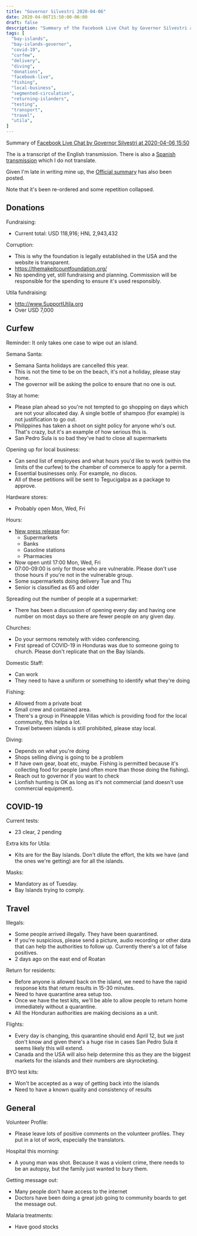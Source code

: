 ```yaml
---
title: "Governor Silvestri 2020-04-06"
date: 2020-04-06T15:50:00-06:00
draft: false
description: "Summary of the Facebook Live Chat by Governor Silvestri at 2020-04-06 15:50"
tags: [
  "bay-islands",
  "bay-islands-governor",
  "covid-19",
  "curfew",
  "delivery",
  "diving",
  "donations",
  "facebook-live",
  "fishing",
  "local-business",
  "segmented-circulation",
  "returning-islanders",
  "testing",
  "transport",
  "travel",
  "utila",
]
---
```


Summary of [Facebook Live Chat by Governor Silvestri at 2020-04-06
15:50](https://www.facebook.com/gobernacionislas/videos/532631524327969)

The is a transcript of the English transmission. There is also a [Spanish
transmission](https://www.facebook.com/gobernacionislas/videos/532631524327969) which I do not translate.

Given I'm late in writing mine up, the [Official
summary](https://www.facebook.com/gobernacionislas/photos/a.172315433411807/556372775006069/)
has also been posted.

Note that it's been re-ordered and some repetition collapsed.

Donations
---------

Fundraising:
* Current total: USD 118,916; HNL 2,943,432

Corruption:
* This is why the foundation is legally established in the USA and the website
  is transparent.
* https://themakeitcountfoundation.org/
* No spending yet, still fundraising and planning. Commission will be
  responsible for the spending to ensure it's used responsibly.

Utila fundraising:
* http://www.SupportUtila.org
* Over USD 7,000

Curfew
------

Reminder: It only takes one case to wipe out an island.

Semana Santa:
* Semana Santa holidays are cancelled this year.
* This is not the time to be on the beach, it's not a holiday, please stay home.
* The governor will be asking the police to ensure that no one is out.

Stay at home:
* Please plan ahead so you're not tempted to go shopping on days which are not
  your allocated day. A single bottle of shampoo (for example) is not
  justification to go out.
* Philippines has taken a shoot on sight policy for anyone who's out. That's
  crazy, but it's an example of how serious this is.
* San Pedro Sula is so bad they've had to close all supermarkets

Opening up for local business:
* Can send list of employees and what hours you'd like to work (within the
  limits of the curfew) to the chamber of commerce to apply for a permit.
* Essential businesses only. For example, no discos.
* All of these petitions will be sent to Tegucigalpa as a package to approve.

Hardware stores:
* Probably open Mon, Wed, Fri

Hours:
* [New press release](https://www.facebook.com/gobernacionislas/posts/555511288425551?__tn__=-R) for:
  * Supermarkets
  * Banks
  * Gasoline stations
  * Pharmacies
* Now open until 17:00 Mon, Wed, Fri
* 07:00-09:00 is only for those who are vulnerable. Please don't use those
  hours if you're not in the vulnerable group.
* Some supermarkets doing delivery Tue and Thu
* Senior is classified as 65 and older

Spreading out the number of people at a supermarket:
* There has been a discussion of opening every day and having one number on
  most days so there are fewer people on any given day.

Churches:
* Do your sermons remotely with video conferencing.
* First spread of COVID-19 in Honduras was due to someone going to church.
  Please don't replicate that on the Bay Islands.

Domestic Staff:
* Can work
* They need to have a uniform or something to identify what they're doing

Fishing:
* Allowed from a private boat
* Small crew and contained area.
* There's a group in Pineapple Villas which is providing food for the local
  community, this helps a lot.
* Travel between islands is still prohibited, please stay local.

Diving:
* Depends on what you're doing
* Shops selling diving is going to be a problem
* If have own gear, boat etc, maybe. Fishing is permitted because it's
  collecting food for people (and often more than those doing the fishing). 
* Reach out to governor if you want to check
* Lionfish hunting is OK as long as it's not commercial (and doesn't use
  commercial equipment).

COVID-19
-------

Current tests:
* 23 clear, 2 pending

Extra kits for Utila:
* Kits are for the Bay Islands. Don't dilute the effort, the kits we have (and
  the ones we're getting) are for all the islands.

Masks:
* Mandatory as of Tuesday.
* Bay Islands trying to comply.

Travel
------

Illegals:
* Some people arrived illegally. They have been quarantined.
* If you're suspicious, please send a picture, audio recording or other data
  that can help the authorities to follow up. Currently there's a lot of false
  positives.
* 2 days ago on the east end of Roatan

Return for residents:
* Before anyone is allowed back on the island, we need to have the rapid
  response kits that return results in 15-30 minutes.
* Need to have quarantine area setup too.
* Once we have the test kits, we'll be able to allow people to return home
  immediately without a quarantine.
* All the Honduran authorities are making decisions as a unit.

Flights:
* Every day is changing, this quarantine should end April 12, but we just don't
  know and given there's a huge rise in cases San Pedro Sula it seems likely
  this will extend.
* Canada and the USA will also help determine this as they are the biggest
  markets for the islands and their numbers are skyrocketing.

BYO test kits:
* Won't be accepted as a way of getting back into the islands
* Need to have a known quality and consistency of results

General
-------

Volunteer Profile:
* Please leave lots of positive comments on the volunteer profiles. They put in
  a lot of work, especially the translators.

Hospital this morning:
* A young man was shot. Because it was a violent crime, there needs to be an
  autopsy, but the family just wanted to bury them.

Getting message out:
* Many people don't have access to the internet
* Doctors have been doing a great job going to community boards to get the
  message out.

Malaria treatments:
* Have good stocks
